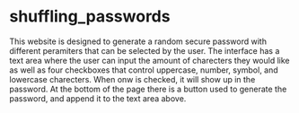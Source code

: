 # shuffling_passwords
This website is designed to generate a random secure password with different peramiters that can be selected by the user. The interface has a text area where the user can input the amount of charecters they would like as well as four checkboxes that control uppercase, number, symbol, and lowercase charecters. When onw is checked, it will show up in the password. At the bottom of the page there is a button used to generate the password, and append it to the text area above. 
